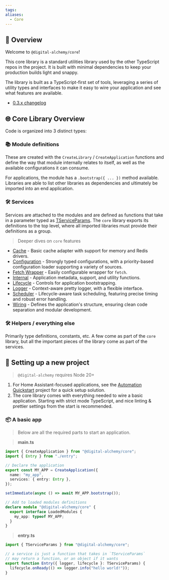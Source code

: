 ```yaml
---
tags:
aliases:
  - Core
---
```

## 📘 Overview

Welcome to `@digital-alchemy/core`!

This core library is a standard utilities library used by the other TypeScript repos in the project. It is built with minimal dependencies to keep your production builds light and snappy.

The library is built as a TypeScript-first set of tools, leveraging a series of utility types and interfaces to make it easy to wire your application and see what features are available.

- [0.3.x changelog](./core/changelog/0.3.x)

## 🌐 Core Library Overview

Code is organized into 3 distinct types:

### 📚 Module definitions

These are created with the `CreateLibrary` / `CreateApplication` functions and define the way that module internally relates to itself, as well as the available configurations it can consume.

For applications, the module has a `.bootstrap({ ... })` method available. Libraries are able to list other libraries as dependencies and ultimately be imported into an end application.

### 🛠 Services

Services are attached to the modules and are defined as functions that take in a parameter typed as [TServiceParams](/core/exports/TServiceParams). The `core` library exports its definitions to the top level, where all imported libraries must provide their definitions as a group.

> Deeper dives on `core` features

 - [Cache](./core/cache) - Basic cache adapter with support for memory and Redis drivers.
 - [Configuration](./core/configuration) - Strongly typed configurations, with a priority-based configuration loader supporting a variety of sources.
 - [Fetch Wrapper](./core/fetch) - Easily configurable wrapper for `fetch`.
 - [Internal](./core/internal) - Application metadata, support, and utility functions.
 - [Lifecycle](./core/lifecycle) - Controls for application bootstrapping.
 - [Logger](./core/logger) - Context-aware pretty logger, with a flexible interface.
 - [Scheduler](./core/scheduler) - Lifecycle-aware task scheduling, featuring precise timing and robust error handling.
 - [Wiring](./core/wiring) - Defines the application's structure, ensuring clean code separation and modular development.

### 🛠 Helpers / everything else

Primarily type definitions, constants, etc. A few come as part of the `core` library, but all the important pieces of the library come as part of the services.

## 🚀 Setting up a new project

> `@digital-alchemy` requires Node 20+

1. For Home Assistant-focused applications, see the [Automation Quickstart](./quickstart/automation) project for a quick setup solution.
2. The core library comes with everything needed to wire a basic application. Starting with strict mode TypeScript, and nice linting & prettier settings from the start is recommended.


### 📦 A basic app

> Below are all the required parts to start an application.

> **main.ts**
```typescript
import { CreateApplication } from "@digital-alchemy/core";
import { Entry } from "./entry";

// Declare the application
export const MY_APP = CreateApplication({
  name: "my_app",
  services: { entry: Entry },
});

setImmediate(async () => await MY_APP.bootstrap());

// Add to loaded modules definitions
declare module "@digital-alchemy/core" {
  export interface LoadedModules {
    my_app: typeof MY_APP;
  }
}
```
> **entry.ts**
```typescript
import { TServiceParams } from "@digital-alchemy/core";

// a service is just a function that takes in `TServiceParams`
// may return a function, or an object if it wants
export function Entry({ logger, lifecycle }: TServiceParams) {
  lifecycle.onReady(() => logger.info("hello world!"));
}
```
